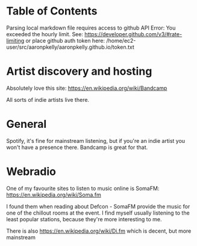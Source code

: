 
Table of Contents
=================

Parsing local markdown file requires access to github API
Error: You exceeded the hourly limit. See: https://developer.github.com/v3/#rate-limiting
or place github auth token here: /home/ec2-user/src/aaronpkelly/aaronpkelly.github.io/token.txt
# Artist discovery and hosting
Absolutely love this site:
https://en.wikipedia.org/wiki/Bandcamp

All sorts of indie artists live there.

# General
Spotify, it's fine for mainstream listening, but if you're an indie artist you
won't have a presence there. Bandcamp is great for that.

# Webradio
One of my favourite sites to listen to music online is SomaFM:
https://en.wikipedia.org/wiki/Soma.fm

I found them when reading about Defcon - SomaFM provide the music for one of
the chillout rooms at the event. I find myself usually listening to the least
popular stations, because they're more interesting to me.

There is also https://en.wikipedia.org/wiki/Di.fm which is decent, but more
mainstream
